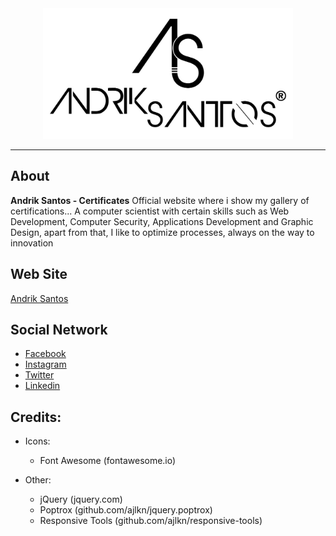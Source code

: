 <div align="center">
<img width="400px;" src="images/Logos/arsm.jpg" alt="Andrik Santos">       
</div>

---

## About
__Andrik Santos - Certificates__
Official website where i show my gallery of certifications... A computer scientist with certain skills such as Web Development, Computer Security, Applications Development and Graphic Design, apart from that, I like to optimize processes, always on the way to innovation

## Web Site
[Andrik Santos](https://andriksantos.github.io)

## Social Network
- [Facebook]()
- [Instagram]()
- [Twitter]()
- [Linkedin]()

## Credits:
  - Icons:
    - Font Awesome (fontawesome.io)

- Other:
  - jQuery (jquery.com)
  - Poptrox (github.com/ajlkn/jquery.poptrox)
  - Responsive Tools (github.com/ajlkn/responsive-tools)